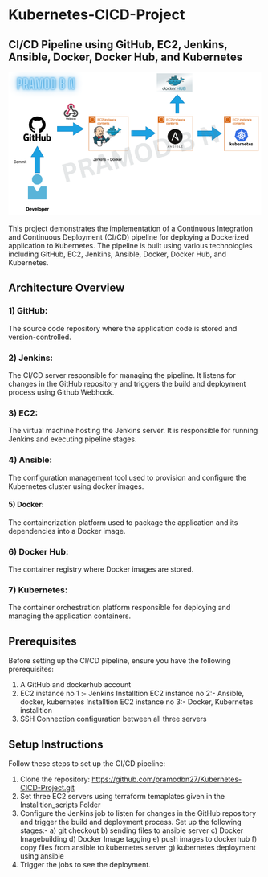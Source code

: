# Kubernetes-CICD-Project
## CI/CD Pipeline using GitHub, EC2, Jenkins, Ansible, Docker, Docker Hub, and Kubernetes

![kurernates-cicd](https://github.com/pramodbn27/Kubernetes-CICD-Project/blob/main/image/kubernates-cicd.png)

This project demonstrates the implementation of a Continuous Integration and Continuous Deployment (CI/CD) pipeline for deploying a Dockerized application to Kubernetes. The pipeline is built using various technologies including GitHub, EC2, Jenkins, Ansible, Docker, Docker Hub, and Kubernetes.

## Architecture Overview

### 1) GitHub: 
The source code repository where the application code is stored and version-controlled.

### 2) Jenkins: 
The CI/CD server responsible for managing the pipeline. It listens for changes in the GitHub repository and triggers the build and deployment process using Github Webhook.

### 3) EC2: 
The virtual machine hosting the Jenkins server. It is responsible for running Jenkins and executing pipeline stages.

### 4) Ansible: 
The configuration management tool used to provision and configure the Kubernetes cluster using docker images.

#### 5) Docker: 
The containerization platform used to package the application and its dependencies into a Docker image.

### 6) Docker Hub: 
The container registry where Docker images are stored.

### 7) Kubernetes: 
The container orchestration platform responsible for deploying and managing the application containers.

## Prerequisites
Before setting up the CI/CD pipeline, ensure you have the following prerequisites:

1) A GitHub and dockerhub account
2) EC2 instance no 1 :- Jenkins Installtion
EC2 instance no 2:- Ansible, docker, kubernetes Installtion
EC2 instance no 3:- Docker, Kubernetes installtion
3) SSH Connection configuration between all three servers


## Setup Instructions
Follow these steps to set up the CI/CD pipeline:

1) Clone the repository: https://github.com/pramodbn27/Kubernetes-CICD-Project.git
2) Set three EC2 servers using terraform temaplates given in the Installtion_scripts Folder
3) Configure the Jenkins job to listen for changes in the GitHub repository and trigger the build and deployment process. Set up the following stages:- a) git checkout b) sending files to ansible server c) Docker Imagebuilding d) Docker Image tagging e) push images to dockerhub f) copy files from ansible to kubernetes server g) kubernetes deployment using ansible
5) Trigger the jobs to see the deployment.
